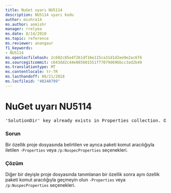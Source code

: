 ```yaml
---
title: NuGet uyarı NU5114
description: NU5114 uyarı kodu
author: mishra14
ms.author: anmishr
manager: rrelyea
ms.date: 8/14/2018
ms.topic: reference
ms.reviewer: anangaur
f1_keywords:
- NU5114
ms.openlocfilehash: 2c602c85e4f261df16e115ca31d1d2ee9e2ac6f6
ms.sourcegitcommit: c643dd2c44e085601551ff7079d696bcc3ad2b49
ms.translationtype: MT
ms.contentlocale: tr-TR
ms.lasthandoff: 08/21/2018
ms.locfileid: "40248799"
---
```

# <a name="nuget-warning-nu5114"></a>NuGet uyarı NU5114
<pre>'SolutionDir' key already exists in Properties collection. Overriding value.</pre>

### <a name="issue"></a>Sorun

Bir özellik proje dosyasında belirtilen ve ayrıca paketi komut aracılığıyla iletilen `-Properties` veya `/p:NuspecProperties` seçenekleri. 


### <a name="solution"></a>Çözüm

Diğer bir deyişle proje dosyasında tanımlanan bir özellik sonra aynı özellik paketi komut aracılığıyla geçmeyin olun `-Properties` veya `/p:NuspecProperties` seçenekleri. 

